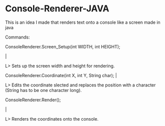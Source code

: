 # Console-Renderer-JAVA
This is an idea I made that renders text onto a console like a screen made in java


Commands:


ConsoleRenderer.Screen_Setup(int WIDTH, int HEIGHT);

| 

L> Sets up the screen width and height for rendering.



ConsoleRenderer.Coordinate(int X, int Y, String char);
|

L> Edits the coordinate slected and replaces the position with a character (String has to be one character long).


ConsoleRenderer.Render();

|

L> Renders the coordinates onto the console.

